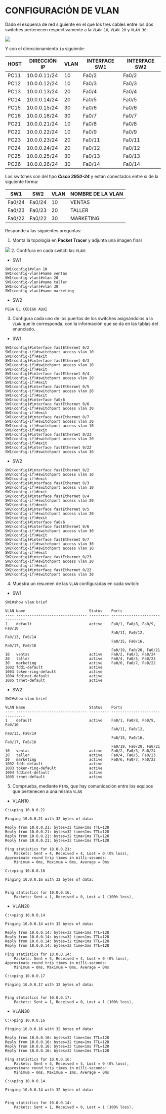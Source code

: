 # CONFIGURACIÓN DE VLAN
Dado el esquema de red siguiente en el que los tres cables entre los dos switches pertenecen respectivamente a la `VLAN 10`, `VLAN 20` y `VLAN 30`:

![](img/001.png)

Y con el direccionamiento `ip`  siguiente:

| HOST | DIRECCIÓN IP | VLAN | INTERFACE SW1 | INTERFACE SW2 |
| ---- | ------------ | ---- | ------------- | ------------- |
| PC11 | 10.0.0.11/24 | 10   | Fa0/2         | Fa0/2         |
| PC12 | 10.0.0.12/24 | 10   | Fa0/3         | Fa0/3         |
| PC13 | 10.0.0.13/24 | 20   | Fa0/4         | Fa0/4         |
| PC14 | 10.0.0.14/24 | 20   | Fa0/5         | Fa0/5         |
| PC15 | 10.0.0.15/24 | 30   | Fa0/6         | Fa0/6         |
| PC16 | 10.0.0.16/24 | 30   | Fa0/7         | Fa0/7         |
| PC21 | 10.0.0.21/24 | 10   | Fa0/8         | Fa0/8         |
| PC22 | 10.0.0.22/24 | 10   | Fa0/9         | Fa0/9         |
| PC23 | 10.0.0.23/24 | 20   | Fa0/11        | Fa0/11        |
| PC24 | 10.0.0.24/24 | 20   | Fa0/12        | Fa0/12        |
| PC25 | 10.0.0.25/24 | 30   | Fa0/13        | Fa0/13        |
| PC26 | 10.0.0.26/24 | 30   | Fa0/14        | Fa0/14        |

Los switches son del tipo ***Cisco 2950-24*** y están conectados entre sí de la siguiente forma:

| SW1    | SW2    | VLAN | NOMBRE DE LA VLAN |
| ------ | ------ | ---- | ----------------- |
| Fa0/24 | Fa0/24 | 10   | VENTAS            |
| Fa0/23 | Fa0/23 | 20   | TALLER            |
| Fa0/22 | Fa0/22 | 30   | MARKETING         | 

Responde a las siguientes preguntas:

1. Monta la topología en **Packet Tracer** y adjunta una imagen final

![](img/002.png)
2. Confifura en cada switch las `VLAN`:

 + SW1 
~~~
SW1(config)#vlan 10
SW1(config-vlan)#name ventas
SW1(config-vlan)#vlan 20
SW1(config-vlan)#name taller
SW1(config-vlan)#vlan 30
SW1(config-vlan)#name marketing
~~~

 + SW2
~~~
PEGA EL CÓDIGO AQUÍ
~~~

3. Configura cada uno de los puertos de los switches asignándolos a la `VLAN` que le corresponda, con la información que se da en las tablas del enunciado.

 + SW1 
~~~
SW1(config)#interface fastEthernet 0/2
SW1(config-if)#switchport access vlan 10
SW1(config-if)#exit
SW1(config)#interface fastEthernet 0/3
SW1(config-if)#switchport access vlan 10
SW1(config-if)#exit
SW1(config)#interface fastEthernet 0/4
SW1(config-if)#switchport access vlan 20
SW1(config-if)#exit
SW1(config)#interface fastEthernet 0/5
SW1(config-if)#switchport access vlan 20
SW1(config-if)#exit
SW1(config)#interface fa0/6
SW1(config)#interface fastEthernet 0/6
SW1(config-if)#switchport access vlan 30
SW1(config-if)#exit
SW1(config)#interface fastEthernet 0/7
SW1(config-if)#switchport access vlan 30
SW1(config-if)#switchport access vlan 10
SW1(config-if)#exit
SW1(config)#interface fastEthernet 0/23
SW1(config-if)#switchport access vlan 20
SW1(config-if)#exit
SW1(config)#interface fastEthernet 0/22
SW1(config-if)#switchport access vlan 30
~~~
+  SW2
~~~
SW2(config)#interface fastEthernet 0/2
SW2(config-if)#switchport access vlan 10
SW2(config-if)#exit
SW2(config)#interface fastEthernet 0/3
SW2(config-if)#switchport access vlan 10
SW2(config-if)#exit
SW2(config)#interface fastEthernet 0/4
SW2(config-if)#switchport access vlan 20
SW2(config-if)#exit
SW2(config)#interface fastEthernet 0/5
SW2(config-if)#switchport access vlan 20
SW2(config-if)#exit
SW2(config)#interface fa0/6
SW2(config)#interface fastEthernet 0/6
SW2(config-if)#switchport access vlan 30
SW2(config-if)#exit
SW2(config)#interface fastEthernet 0/7
SW2(config-if)#switchport access vlan 30
SW2(config-if)#switchport access vlan 10
SW2(config-if)#exit
SW2(config)#interface fastEthernet 0/23
SW2(config-if)#switchport access vlan 20
SW2(config-if)#exit
SW2(config)#interface fastEthernet 0/22
SW2(config-if)#switchport access vlan 30
~~~

4. Muestra un resumen de las `VLAN` configuradas en cada switch:

+ SW1 
~~~
SW1#show vlan brief

VLAN Name                             Status    Ports
---- -------------------------------- --------- -------------------------------
1    default                          active    Fa0/1, Fa0/8, Fa0/9, Fa0/10
                                                Fa0/11, Fa0/12, Fa0/13, Fa0/14
                                                Fa0/15, Fa0/16, Fa0/17, Fa0/18
                                                Fa0/19, Fa0/20, Fa0/21
10   ventas                           active    Fa0/2, Fa0/3, Fa0/24
20   taller                           active    Fa0/4, Fa0/5, Fa0/23
30   marketing                        active    Fa0/6, Fa0/7, Fa0/22
1002 fddi-default                     active    
1003 token-ring-default               active    
1004 fddinet-default                  active    
1005 trnet-default                    active     
~~~
+  SW2
~~~
SW2#show vlan brief

VLAN Name                             Status    Ports
---- -------------------------------- --------- -------------------------------
1    default                          active    Fa0/1, Fa0/8, Fa0/9, Fa0/10
                                                Fa0/11, Fa0/12, Fa0/13, Fa0/14
                                                Fa0/15, Fa0/16, Fa0/17, Fa0/18
                                                Fa0/19, Fa0/20, Fa0/21
10   ventas                           active    Fa0/2, Fa0/3, Fa0/24
20   taller                           active    Fa0/4, Fa0/5, Fa0/23
30   marketing                        active    Fa0/6, Fa0/7, Fa0/22
1002 fddi-default                     active    
1003 token-ring-default               active    
1004 fddinet-default                  active    
1005 trnet-default                    active    
~~~

5. Comprueba, mediante `PING`, que hay comunicación entre los equipos que pertenecen a una misma `VLAN`

+ VLAN10
~~~
C:\>ping 10.0.0.21

Pinging 10.0.0.21 with 32 bytes of data:

Reply from 10.0.0.21: bytes=32 time<1ms TTL=128
Reply from 10.0.0.21: bytes=32 time<1ms TTL=128
Reply from 10.0.0.21: bytes=32 time<1ms TTL=128
Reply from 10.0.0.21: bytes=32 time<1ms TTL=128

Ping statistics for 10.0.0.21:
    Packets: Sent = 4, Received = 4, Lost = 0 (0% loss),
Approximate round trip times in milli-seconds:
    Minimum = 0ms, Maximum = 0ms, Average = 0ms

C:\>ping 10.0.0.16

Pinging 10.0.0.16 with 32 bytes of data:


Ping statistics for 10.0.0.16:
    Packets: Sent = 1, Received = 0, Lost = 1 (100% loss),
~~~
+ VLAN20
~~~
C:\>ping 10.0.0.14

Pinging 10.0.0.14 with 32 bytes of data:

Reply from 10.0.0.14: bytes=32 time<1ms TTL=128
Reply from 10.0.0.14: bytes=32 time<1ms TTL=128
Reply from 10.0.0.14: bytes=32 time<1ms TTL=128
Reply from 10.0.0.14: bytes=32 time<1ms TTL=128

Ping statistics for 10.0.0.14:
    Packets: Sent = 4, Received = 4, Lost = 0 (0% loss),
Approximate round trip times in milli-seconds:
    Minimum = 0ms, Maximum = 0ms, Average = 0ms

C:\>ping 10.0.0.17

Pinging 10.0.0.17 with 32 bytes of data:


Ping statistics for 10.0.0.17:
    Packets: Sent = 1, Received = 0, Lost = 1 (100% loss),
~~~
+ VLAN30
~~~
C:\>ping 10.0.0.16

Pinging 10.0.0.16 with 32 bytes of data:

Reply from 10.0.0.16: bytes=32 time<1ms TTL=128
Reply from 10.0.0.16: bytes=32 time=1ms TTL=128
Reply from 10.0.0.16: bytes=32 time<1ms TTL=128
Reply from 10.0.0.16: bytes=32 time<1ms TTL=128

Ping statistics for 10.0.0.16:
    Packets: Sent = 4, Received = 4, Lost = 0 (0% loss),
Approximate round trip times in milli-seconds:
    Minimum = 0ms, Maximum = 1ms, Average = 0ms

C:\>ping 10.0.0.14

Pinging 10.0.0.14 with 32 bytes of data:


Ping statistics for 10.0.0.14:
    Packets: Sent = 1, Received = 0, Lost = 1 (100% loss),
~~~
